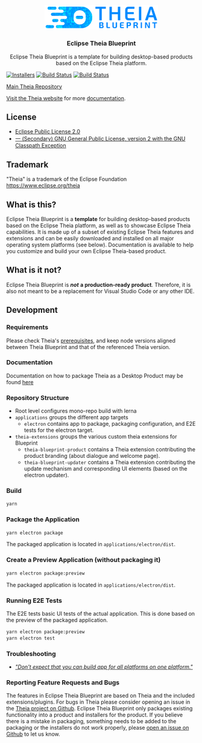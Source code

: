 <br/>
<div id="theia-logo" align="center">
    <br />
    <img src="https://raw.githubusercontent.com/eclipse-theia/theia-blueprint/master/theia-extensions/theia-blueprint-product/src/browser/icons/TheiaBlueprintLogo-blue.png" alt="Theia Logo" width="300"/>
    <h3>Eclipse Theia Blueprint</h3>
</div>

<div id="badges" align="center">

Eclipse Theia Blueprint is a template for building desktop-based products based on the Eclipse Theia platform.

</div>

[![Installers](https://img.shields.io/badge/download-installers-blue.svg?style=flat-curved)](https://theia-ide.org/docs/blueprint_download/)
[![Build Status](https://ci.eclipse.org/theia/buildStatus/icon?subject=latest&job=Theia2%2Fmaster)](https://ci.eclipse.org/theia/job/Theia2/job/master/)
[![Build Status](https://ci.eclipse.org/theia/buildStatus/icon?subject=next&job=theia-next%2Fmaster)](https://ci.eclipse.org/theia/job/theia-next/job/master/)

[Main Theia Repository](https://github.com/eclipse-theia/theia)

[Visit the Theia website](http://www.theia-ide.org) for more [documentation](https://theia-ide.org/docs/blueprint_documentation/).

## License

- [Eclipse Public License 2.0](LICENSE)
- [一 (Secondary) GNU General Public License, version 2 with the GNU Classpath Exception](LICENSE)

## Trademark

"Theia" is a trademark of the Eclipse Foundation
https://www.eclipse.org/theia

## What is this?

Eclipse Theia Blueprint is a **template** for building desktop-based products based on the Eclipse Theia platform, as well as to showcase Eclipse Theia capabilities. It is made up of a subset of existing Eclipse Theia features and extensions and can be easily downloaded and installed on all major operating system platforms (see below). Documentation is available to help you customize and build your own Eclipse Theia-based product.

## What is it not?

Eclipse Theia Blueprint is ***not*** **a production-ready product**. Therefore, it is also not meant to be a replacement for Visual Studio Code or any other IDE.

## Development

### Requirements
Please check Theia's [prerequisites](https://github.com/eclipse-theia/theia/blob/master/doc/Developing.md#prerequisites), and keep node versions aligned between Theia Blueprint and that of the referenced Theia version.

### Documentation

Documentation on how to package Theia as a Desktop Product may be found [here](https://theia-ide.org/docs/blueprint_documentation/)

### Repository Structure

- Root level configures mono-repo build with lerna
- `applications` groups the different app targets
  - `electron` contains app to package, packaging configuration, and E2E tests for the electron target.
- `theia-extensions` groups the various custom theia extensions for Blueprint
  - `theia-blueprint-product` contains a Theia extension contributing the product branding (about dialogue and welcome page).
  - `theia-blueprint-updater` contains a Theia extension contributing the update mechanism and corresponding UI elements (based on the electron updater).

### Build

```sh
yarn
```

### Package the Application

```sh
yarn electron package
```

The packaged application is located in `applications/electron/dist`.

### Create a Preview Application (without packaging it)

```sh
yarn electron package:preview
```

The packaged application is located in `applications/electron/dist`.

### Running E2E Tests

The E2E tests basic UI tests of the actual application.
This is done based on the preview of the packaged application.

```sh
yarn electron package:preview
yarn electron test
```

### Troubleshooting

- [_"Don't expect that you can build app for all platforms on one platform."_](https://www.electron.build/multi-platform-build)

### Reporting Feature Requests and Bugs

The features in Eclipse Theia Blueprint are based on Theia and the included extensions/plugins. For bugs in Theia please consider opening an issue in the [Theia project on Github](https://github.com/eclipse-theia/theia/issues/new/choose).
Eclipse Theia Blueprint only packages existing functionality into a product and installers for the product. If you believe there is a mistake in packaging, something needs to be added to the packaging or the installers do not work properly, please [open an issue on Github](https://github.com/eclipse-theia/theia-blueprint/issues/new/choose) to let us know.

